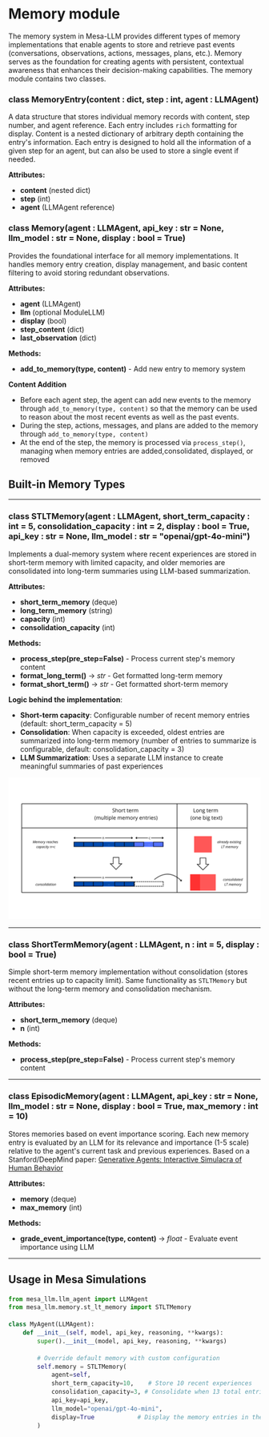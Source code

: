 # Memory module

The memory system in Mesa-LLM provides different types of memory implementations that enable agents to store and retrieve past events (conversations, observations, actions, messages, plans, etc.). Memory serves as the foundation for creating agents with persistent, contextual awareness that enhances their decision-making capabilities. The memory module contains two classes.


### class MemoryEntry(content : dict, step : int, agent : LLMAgent)
A data structure that stores individual memory records with content, step number, and agent reference. Each entry includes `rich` formatting for display. Content is a nested dictionary of arbitrary depth containing the entry's information. Each entry is designed to hold all the information of a given step for an agent, but can also be used to store a single event if needed.

**Attributes:**
- **content** (nested dict)
- **step** (int)
- **agent** (LLMAgent reference)


### class Memory(agent : LLMAgent, api_key : str = None, llm_model : str = None, display : bool = True)
Provides the foundational interface for all memory implementations. It handles memory entry creation, display management, and basic content filtering to avoid storing redundant observations.

**Attributes:**
- **agent** (LLMAgent)
- **llm** (optional ModuleLLM)
- **display** (bool)
- **step_content** (dict)
- **last_observation** (dict)

**Methods:**
- **add_to_memory(type, content)** - Add new entry to memory system

**Content Addition**
- Before each agent step, the agent can add new events to the memory through `add_to_memory(type, content)` so that the memory can be used to reason about the most recent events as well as the past events.
- During the step, actions, messages, and plans are added to the memory through `add_to_memory(type, content)`
- At the end of the step, the memory is processed via `process_step()`, managing when memory entries are added,consolidated, displayed, or removed

## Built-in Memory Types

---
### class STLTMemory(agent : LLMAgent, short_term_capacity : int = 5, consolidation_capacity : int = 2, display : bool = True, api_key : str = None, llm_model : str = "openai/gpt-4o-mini")
Implements a dual-memory system where recent experiences are stored in short-term memory with limited capacity, and older memories are consolidated into long-term summaries using LLM-based summarization.

**Attributes:**
- **short_term_memory** (deque)
- **long_term_memory** (string)
- **capacity** (int)
- **consolidation_capacity** (int)

**Methods:**
- **process_step(pre_step=False)** - Process current step's memory content
- **format_long_term()** → *str* - Get formatted long-term memory
- **format_short_term()** → *str* - Get formatted short-term memory


**Logic behind the implementation**:
- **Short-term capacity**: Configurable number of recent memory entries (default: short_term_capacity = 5)
- **Consolidation**: When capacity is exceeded, oldest entries are summarized into long-term memory (number of entries to summarize is configurable, default: consolidation_capacity = 3)
- **LLM Summarization**: Uses a separate LLM instance to create meaningful summaries of past experiences


![alt text](st_lt_consolidation_explained.png)

---
### class ShortTermMemory(agent : LLMAgent, n : int = 5, display : bool = True)
Simple short-term memory implementation without consolidation (stores recent entries up to capacity limit). Same functionality as `STLTMemory` but without the long-term memory and consolidation mechanism.

**Attributes:**
- **short_term_memory** (deque)
- **n** (int)

**Methods:**
- **process_step(pre_step=False)** - Process current step's memory content

---
### class EpisodicMemory(agent : LLMAgent, api_key : str = None, llm_model : str = None, display : bool = True, max_memory : int = 10)
Stores memories based on event importance scoring. Each new memory entry is evaluated by an LLM for its relevance and importance (1-5 scale) relative to the agent's current task and previous experiences. Based on a Stanford/DeepMind paper: [Generative Agents: Interactive Simulacra of Human Behavior](https://arxiv.org/pdf/2304.03442)

**Attributes:**
- **memory** (deque)
- **max_memory** (int)

**Methods:**
- **grade_event_importance(type, content)** → *float* - Evaluate event importance using LLM

---
## Usage in Mesa Simulations


```python
from mesa_llm.llm_agent import LLMAgent
from mesa_llm.memory.st_lt_memory import STLTMemory

class MyAgent(LLMAgent):
    def __init__(self, model, api_key, reasoning, **kwargs):
        super().__init__(model, api_key, reasoning, **kwargs)

        # Override default memory with custom configuration
        self.memory = STLTMemory(
            agent=self,
            short_term_capacity=10,    # Store 10 recent experiences
            consolidation_capacity=3, # Consolidate when 13 total entries
            api_key=api_key,
            llm_model="openai/gpt-4o-mini",
            display=True            # Display the memory entries in the console when they are added to the memory
        )
```

